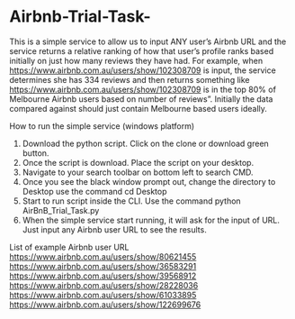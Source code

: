 # Airbnb-Trial-Task-
This is a simple service to allow us to input ANY user’s Airbnb URL and the service returns a relative ranking of how that user’s profile ranks based initially on just how many reviews they have had.
For example, when https://www.airbnb.com.au/users/show/102308709 is input, the service determines she has 334 reviews and then returns something like https://www.airbnb.com.au/users/show/102308709 is in the top 80% of Melbourne Airbnb users based on number of reviews”.
Initially the data compared against should just contain Melbourne based users ideally. 

How to run the simple service (windows platform)
1. Download the python script. Click on the clone or download green button.
2. Once the script is download. Place the script on your desktop.
3. Navigate to your search toolbar on bottom left to search CMD.
4. Once you see the black window prompt out, change the directory to Desktop use the command 
    cd Desktop
5. Start to run script inside the CLI. Use the command 
    python AirBnB_Trial_Task.py
6. When the simple service start running, it will ask for the input of URL. Just input any Airbnb user URL to see the results.

List of example Airbnb user URL 
https://www.airbnb.com.au/users/show/80621455
https://www.airbnb.com.au/users/show/36583291
https://www.airbnb.com.au/users/show/39568912
https://www.airbnb.com.au/users/show/28228036
https://www.airbnb.com.au/users/show/61033895
https://www.airbnb.com.au/users/show/122699676

